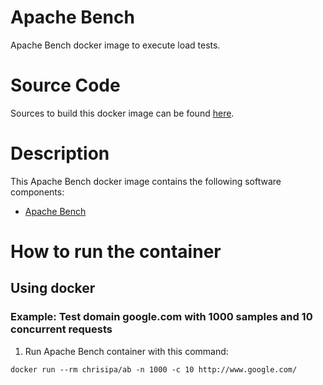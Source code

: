 Apache Bench
============

Apache Bench docker image to execute load tests.

# Source Code
Sources to build this docker image can be found [here](https://github.com/chrisipa/docker-library/tree/master/debian-pom/ab-pom/ab).

# Description
This Apache Bench docker image contains the following software components:

 - [Apache Bench](https://httpd.apache.org/docs/2.4/programs/ab.html)


# How to run the container

## Using docker

### Example: Test domain google.com with 1000 samples and 10 concurrent requests

1. Run Apache Bench container with this command:
  ```
  docker run --rm chrisipa/ab -n 1000 -c 10 http://www.google.com/
  ```